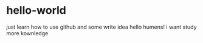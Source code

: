 # hello-world
just learn how to use github and some write idea
hello humens!
i want study more kownledge 
